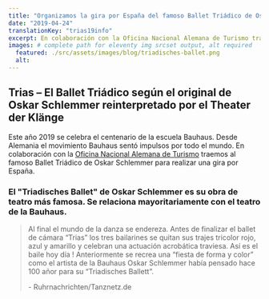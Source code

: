 ```yaml
---
title: "Organizamos la gira por España del famoso Ballet Triádico de Oskar Schlemmer"
date: "2019-04-24"
translationKey: "trias19info"
excerpt: En colaboración con la Oficina Nacional Alemana de Turismo​ traemos al famoso Ballet Triádico de Oskar Schlemmer para realizar una gira por España.
images: # complete path for eleventy img srcset output, alt required
  featured: ./src/assets/images/blog/triadisches-ballet.png
  alt:
---
```


## Trias – El Ballet Triádico según el original de Oskar Schlemmer reinterpretado por el Theater der Klänge

Este año 2019 se celebra el centenario de la escuela Bauhaus. Desde Alemania el movimiento Bauhaus sentó impulsos por todo el mundo. En colaboración con la [Oficina Nacional Alemana de Turismo](https://www.germany.travel/es/index.html)​ traemos al famoso Ballet Triádico de Oskar Schlemmer para realizar una gira por España.

### El "Triadisches Ballet" de Oskar Schlemmer es su obra de teatro más famosa. Se relaciona mayoritariamente con el teatro de la Bauhaus.

> Al final el mundo de la danza se endereza. Antes de finalizar el ballet de cámara “Trias” los tres bailarines se quitan sus trajes tricolor rojo, azul y amarillo y celebran una actuación acrobática traviesa. Así es el baile hoy día ! Anteriormente se recrea una “fiesta de forma y color” como el artista de la Bauhaus Oskar Schlemmer había pensado hace 100 añor para su “Triadisches Ballett”.
>
> \- Ruhrnachrichten/Tanznetz.de
